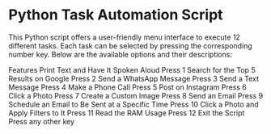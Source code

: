 # Python Task Automation Script
This Python script offers a user-friendly menu interface to execute 12 different tasks. Each task can be selected by pressing the corresponding number key. Below are the available options and their descriptions:

Features
Print Text and Have It Spoken Aloud
Press 1
Search for the Top 5 Results on Google
Press 2
Send a WhatsApp Message
Press 3
Send a Text Message
Press 4
Make a Phone Call
Press 5
Post on Instagram
Press 6
Click a Photo
Press 7
Create a Custom Image
Press 8
Send an Email
Press 9
Schedule an Email to Be Sent at a Specific Time
Press 10
Click a Photo and Apply Filters to It
Press 11
Read the RAM Usage
Press 12
Exit the Script
Press any other key
